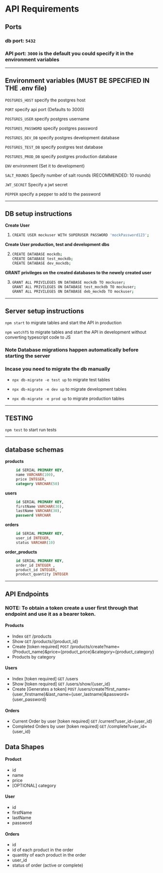 # API Requirements

## Ports
### db port: `5432`
### API port: `3000` is the default you could specify it in the environment variables 
----
## Environment variables (MUST BE SPECIFIED IN THE .env file)
`POSTGRES_HOST` specify the postgres host

`PORT` specify api port (Defaults to 3000)

`POSTGRES_USER` specify postgres username

`POSTGRES_PASSWORD` specify postgres password

`POSTGRES_DEV_DB` specify postgres development database

`POSTGRES_TEST_DB` specify postgres test database

`POSTGRES_PROD_DB` specify postgres production database

`ENV` environment (Set it to development)

`SALT_ROUNDS` Specify number of salt rounds (RECOMMENDED: 10 rounds)

`JWT_SECRET` Specify a jwt secret

`PEPPER` specify a pepper to add to the password

----
## DB setup instructions

**Create User**
1. ```sh
   CREATE USER mockuser WITH SUPERUSER PASSWORD 'mockPassword123';
    ```
**Create User production, test and development dbs**

2. ```sh
   CREATE DATABASE mockdb;
   CREATE DATABASE test_mockdb;
   CREATE DATABASE dev_mockdb;
    ```
**GRANT privileges on the created databases to the newely created user**

3. ```sh
   GRANT ALL PRIVILEGES ON DATABASE mockdb TO mockuser;
   GRANT ALL PRIVILEGES ON DATABASE test_mockdb TO mockuser;
   GRANT ALL PRIVILEGES ON DATABASE deb_mockdb TO mockuser;
    ```
---

## Server setup instructions

`npm start` to migrate tables and start the API in production

`npm watchTS` to migrate tables and start the API in development without converting typescript code to JS

### **Note** Database migrations happen automatically before starting the server 

### Incase you need to migrate the db manually 

- `npx db-migrate -e test up` to migrate test tables

- `npx db-migrate -e dev up` to migrate development tables

- `npx db-migrate -e prod up` to migrate production tables


---
## TESTING

`npm test` to start run tests

---

## database schemas
**products**
```sql
     id SERIAL PRIMARY KEY,
     name VARCHAR(100),
     price INTEGER,
     category VARCHAR(50)
```

**users**
```sql
     id SERIAL PRIMARY KEY,
     firstName VARCHAR(30),
     lastName VARCHAR(30),
     password VARCHAR
```

**orders**
```sql
     id SERIAL PRIMARY KEY,
     user_id INTEGER,
     status VARCHAR(10)
```

**order_products**
```sql
     id SERIAL PRIMARY KEY,
     order_id INTEGER ,
     product_id INTEGER,
     product_quantity INTEGER
```

---
## API Endpoints
### **NOTE**: To obtain a token create a user first through that endpoint and use it as a bearer token.

#### Products
- Index `GET` /products
- Show `GET` /products/{product_id}
- Create [token required] `POST` /products/create?name={Product_name}&price={product_price}&category={product_category}
- Products by category 

#### Users
- Index [token required] `GET` /users 
- Show [token required]  `GET` /users/show/{user_id}
- Create [Generates a token] `POST` /users/create?first_name={user_firstname}&last_name={user_lastname}&password={user_password}

#### Orders
- Current Order by user [token required] `GET` /current?user_id={user_id}
- Completed Orders by user [token required] `GET` /complete?user_id={user_id}

## Data Shapes
#### Product
-  id
- name
- price
- [OPTIONAL] category

#### User
- id
- firstName
- lastName
- password

#### Orders
- id
- id of each product in the order
- quantity of each product in the order
- user_id
- status of order (active or complete)

